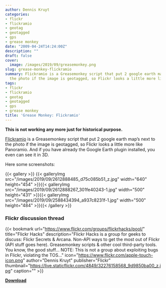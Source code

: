 ```yaml
---
author: Dennis Kruyt
categories:
- flickr
- flickramio
- geotag
- geotagged
- gps
- grease monkey
date: "2009-04-24T14:24:00Z"
description: ""
draft: false
cover:
  image: /images/2019/09/greasemonkey.png
slug: grease-monkey-flickramio
summary: Flickramio is a Greasemonkey script that put 2 google earth map’s next to
  the photo if the image is geotagged, so Flickr looks a little more like Panoramio.
tags:
- flickr
- flickramio
- geotag
- geotagged
- gps
- grease monkey
title: 'Grease Monkey: Flickramio'
---
```



**This is not working any more just for historical purpose.**

[Flickramio](https://web.archive.org/web/20100507185629/http://userscripts.org/scripts/show/27101) is a Greasemonkey script that put 2 google earth map’s next to the photo if the image is geotagged, so Flickr looks a little more like Panoramio. And if you have already the Google Earth plugin installed, you even can see it in 3D.

Here some screenshots:

{{< gallery >}}
{{< galleryImg  src="/images/2019/09/2612888485_d75c085b51_z.jpg" width="640" height="454" >}}{{< galleryImg  src="/images/2019/09/2612888267_301fe40243-1.jpg" width="500" height="431" >}}{{< galleryImg  src="/images/2019/09/2588434394_a937c8231f-1.jpg" width="500" height="484" >}}{{< /gallery >}}

### Flickr discussion thread

{{< bookmark url="https://www.flickr.com/groups/flickrhacks/pool/" title="Flickr Hacks" description="Flickr Hacks is a group for geeks to discuss: Flickr Secrets & Arcana. Non-API ways to get the most out of Flickr (API stuff goes here). Greasemonkey scripts & other cool third-party tools. You know, the good stuff... NOTE: This is not a group about exploiting bugs in Flickr, violating the TOS…" icon="https://www.flickr.com/apple-touch-icon.png" author="Dennis Kruyt" publisher="Flickr" thumbnail="https://live.staticflickr.com/4849/32276158568_9d9850ba00_z.jpg" caption="" >}}

[**Download**](https://web.archive.org/web/20090810155513/http://userscripts.org/scripts/show/27101)



